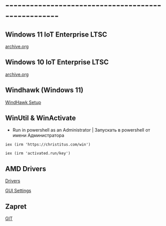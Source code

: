 # ---------------------------------------------------
## Windows 11 IoT Enterprise LTSC
[archive.org](https://archive.org/details/windows-11-iot-enterprise-ltsc-2024)
## Windows 10 IoT Enterprise LTSC
[archive.org](https://archive.org/details/en-us_windows_10_iot_enterprise_ltsc_2021_x64_dvd_257ad90f_202301)
## Windhawk (Windows 11)
[WindHawk Setup](https://ramensoftware.com/downloads/windhawk_setup.exe)
## WinUtil & WinActivate
- Run in powershell as an Administrator | Запускать в powershell от имени Администратора
```
iex (irm 'https://christitus.com/win')
```
```
iex (irm 'activated.run/key')
```
## AMD Drivers
[Drivers](https://sourceforge.net/projects/radeon-id-distribution/files/Release%20Polaris-Vega-Navi/)

[GUI Settings](https://sourceforge.net/projects/radeon-id-distribution/files/Dependencies/V5.5/)
## Zapret
[GIT](https://github.com/Flowseal/zapret-discord-youtube/releases)
